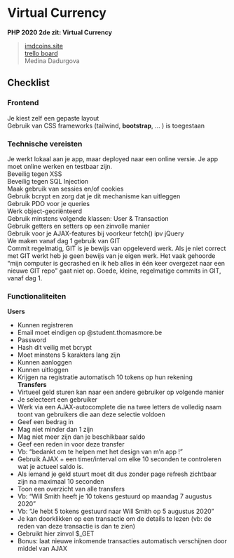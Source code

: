 # Virtual Currency
**PHP 2020 2de zit: Virtual Currency**
> [imdcoins.site](imdcoins.site)  
> [trello board](https://trello.com/b/cFIe1Rzx/php-virtual-currency)  
> Medina Dadurgova

## Checklist
### Frontend
Je kiest zelf een gepaste layout\
Gebruik van CSS frameworks (tailwind, **bootstrap**, ... ) is toegestaan

### Technische vereisten
Je werkt lokaal aan je app, maar deployed naar een online versie. Je app moet online werken en testbaar zijn.\
Beveilig tegen XSS\
Beveilig tegen SQL Injection\
Maak gebruik van sessies en/of cookies\
Gebruik bcrypt en zorg dat je dit mechanisme kan uitleggen\
Gebruik PDO voor je queries\
Werk object-georiënteerd\
Gebruik minstens volgende klassen: User & Transaction\
Gebruik getters en setters op een zinvolle manier\
Gebruik voor je AJAX-features bij voorkeur fetch() ipv jQuery\
We maken vanaf dag 1 gebruik van GIT\
Commit regelmatig, GIT is je bewijs van opgeleverd werk. Als je niet correct met GIT werkt heb je geen bewijs van je eigen werk. Het vaak gehoorde “mijn computer is gecrashed en ik heb alles in één keer overgezet naar een nieuwe GIT repo” gaat niet op. Goede, kleine, regelmatige commits in GIT, vanaf dag 1.

### Functionaliteiten
**Users**
- Kunnen registreren
- Email moet eindigen op @student.thomasmore.be
- Password
- Hash dit veilig met bcrypt
- Moet minstens 5 karakters lang zijn
- Kunnen aanloggen
- Kunnen uitloggen
- Krijgen na registratie automatisch 10 tokens op hun rekening\
**Transfers**
- Virtueel geld sturen kan naar een andere gebruiker op volgende manier
- Je selecteert een gebruiker
- Werk via een AJAX-autocomplete die na twee letters de volledig naam toont van gebruikers die aan deze selectie voldoen
- Geef een bedrag in
- Mag niet minder dan 1 zijn
- Mag niet meer zijn dan je beschikbaar saldo
- Geef een reden in voor deze transfer
- Vb: “bedankt om te helpen met het design van m’n app !”
- Gebruik AJAX + een timer/interval om elke 10 seconden te controleren wat je actueel saldo is.
- Als iemand je geld stuurt moet dit dus zonder page refresh zichtbaar zijn na maximaal 10 seconden
- Toon een overzicht van alle transfers
- Vb: “Will Smith heeft je 10 tokens gestuurd op maandag 7 augustus 2020”
- Vb: “Je hebt 5 tokens gestuurd naar Will Smith op 5 augustus 2020”
- Je kan doorklikken op een transactie om de details te lezen (vb: de reden van deze transactie is dan te zien)
- Gebruikt hier zinvol $_GET
- Bonus: laat nieuwe inkomende transacties automatisch verschijnen door middel van AJAX